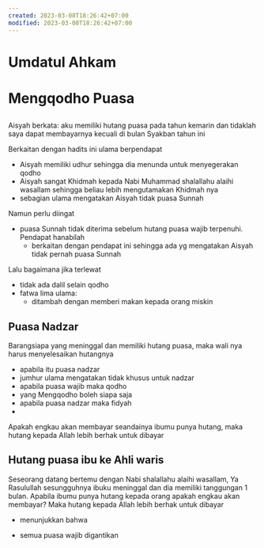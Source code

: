 ```yaml
---
created: 2023-03-08T18:26:42+07:00
modified: 2023-03-08T18:26:42+07:00
---
```


# Umdatul Ahkam

# Mengqodho Puasa

## 

Aisyah berkata: aku memiliki hutang puasa pada tahun kemarin dan tidaklah saya dapat membayarnya kecuali di bulan Syakban tahun ini

Berkaitan dengan hadits ini ulama berpendapat
- Aisyah memiliki udhur sehingga dia menunda untuk menyegerakan qodho
- Aisyah sangat Khidmah kepada Nabi Muhammad shalallahu alaihi wasallam sehingga beliau lebih mengutamakan Khidmah nya
- sebagian ulama mengatakan Aisyah tidak puasa Sunnah 


Namun perlu diingat
- puasa Sunnah tidak diterima sebelum hutang puasa wajib terpenuhi. Pendapat hanabilah
  - berkaitan dengan pendapat ini sehingga ada yg mengatakan Aisyah tidak pernah puasa Sunnah 

Lalu bagaimana jika terlewat
- tidak ada dalil selain qodho
- fatwa lima ulama: 
  - ditambah dengan memberi makan kepada orang miskin


## Puasa Nadzar

Barangsiapa yang meninggal dan memiliki hutang puasa, maka wali nya harus menyelesaikan hutangnya

- apabila itu puasa nadzar
- jumhur ulama mengatakan tidak khusus untuk nadzar
- apabila puasa wajib maka qodho
- yang Mengqodho boleh siapa saja
- apabila puasa nadzar maka fidyah
- 

Apakah engkau akan membayar seandainya ibumu punya hutang, maka hutang kepada Allah lebih berhak untuk dibayar

## Hutang puasa ibu ke Ahli waris 

Seseorang datang bertemu dengan Nabi shalallahu alaihi wasallam, Ya Rasulullah sesungguhnya ibuku meninggal dan dia memiliki tanggungan 1 bulan. Apabila ibumu punya hutang kepada orang apakah engkau akan membayar? Maka hutang kepada Allah lebih berhak untuk dibayar

- menunjukkan bahwa 

- semua puasa wajib digantikan
